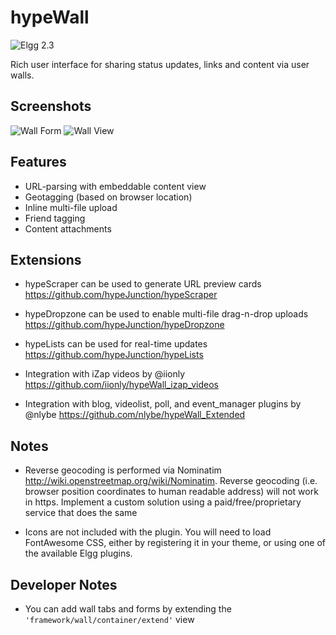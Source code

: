 hypeWall
=========
![Elgg 2.3](https://img.shields.io/badge/Elgg-2.3-orange.svg?style=flat-square)

Rich user interface for sharing status updates, links and content via user walls.

## Screenshots

![Wall Form](https://raw.github.com/hypeJunction/hypeWall/master/screenshots/wall-form.png "Form")
![Wall View](https://raw.github.com/hypeJunction/hypeWall/master/screenshots/wall-items.png "Wall items")


## Features

- URL-parsing with embeddable content view
- Geotagging (based on browser location)
- Inline multi-file upload
- Friend tagging
- Content attachments


## Extensions

- hypeScraper can be used to generate URL preview cards
https://github.com/hypeJunction/hypeScraper

- hypeDropzone can be used to enable multi-file drag-n-drop uploads
https://github.com/hypeJunction/hypeDropzone

- hypeLists can be used for real-time updates
https://github.com/hypeJunction/hypeLists

- Integration with iZap videos by @iionly
https://github.com/iionly/hypeWall_izap_videos

- Integration with blog, videolist, poll, and event_manager plugins by @nlybe
https://github.com/nlybe/hypeWall_Extended


## Notes

* Reverse geocoding is performed via Nominatim http://wiki.openstreetmap.org/wiki/Nominatim.
Reverse geocoding (i.e. browser position coordinates to human readable address)
will not work in https. Implement a custom solution using a paid/free/proprietary
service that does the same

* Icons are not included with the plugin. You will need to load FontAwesome CSS,
either by registering it in your theme, or using one of the available Elgg plugins.


## Developer Notes

* You can add wall tabs and forms by extending the ```'framework/wall/container/extend'``` view
